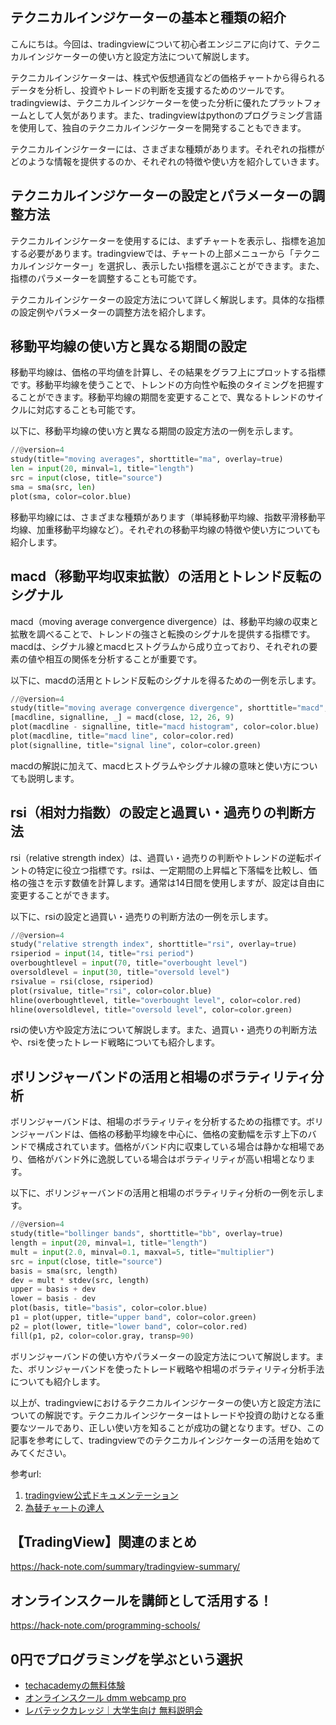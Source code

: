 <!--
title:   【tradingview】テクニカルインジケーターの使い方と設定方法
tags:    Python,TradingView,pine
id:      9d21cbcb0e5bf23a0e6c
private: false
-->


## テクニカルインジケーターの基本と種類の紹介

こんにちは。今回は、tradingviewについて初心者エンジニアに向けて、テクニカルインジケーターの使い方と設定方法について解説します。

テクニカルインジケーターは、株式や仮想通貨などの価格チャートから得られるデータを分析し、投資やトレードの判断を支援するためのツールです。tradingviewは、テクニカルインジケーターを使った分析に優れたプラットフォームとして人気があります。また、tradingviewはpythonのプログラミング言語を使用して、独自のテクニカルインジケーターを開発することもできます。

テクニカルインジケーターには、さまざまな種類があります。それぞれの指標がどのような情報を提供するのか、それぞれの特徴や使い方を紹介していきます。

## テクニカルインジケーターの設定とパラメーターの調整方法

テクニカルインジケーターを使用するには、まずチャートを表示し、指標を追加する必要があります。tradingviewでは、チャートの上部メニューから「テクニカルインジケーター」を選択し、表示したい指標を選ぶことができます。また、指標のパラメーターを調整することも可能です。

テクニカルインジケーターの設定方法について詳しく解説します。具体的な指標の設定例やパラメーターの調整方法を紹介します。

## 移動平均線の使い方と異なる期間の設定

移動平均線は、価格の平均値を計算し、その結果をグラフ上にプロットする指標です。移動平均線を使うことで、トレンドの方向性や転換のタイミングを把握することができます。移動平均線の期間を変更することで、異なるトレンドのサイクルに対応することも可能です。

以下に、移動平均線の使い方と異なる期間の設定方法の一例を示します。

```python
//@version=4
study(title="moving averages", shorttitle="ma", overlay=true)
len = input(20, minval=1, title="length")
src = input(close, title="source")
sma = sma(src, len)
plot(sma, color=color.blue)
```

移動平均線には、さまざまな種類があります（単純移動平均線、指数平滑移動平均線、加重移動平均線など）。それぞれの移動平均線の特徴や使い方についても紹介します。

## macd（移動平均収束拡散）の活用とトレンド反転のシグナル

macd（moving average convergence divergence）は、移動平均線の収束と拡散を調べることで、トレンドの強さと転換のシグナルを提供する指標です。macdは、シグナル線とmacdヒストグラムから成り立っており、それぞれの要素の値や相互の関係を分析することが重要です。

以下に、macdの活用とトレンド反転のシグナルを得るための一例を示します。

```python
//@version=4
study(title="moving average convergence divergence", shorttitle="macd", overlay=false)
[macdline, signalline, _] = macd(close, 12, 26, 9)
plot(macdline - signalline, title="macd histogram", color=color.blue)
plot(macdline, title="macd line", color=color.red)
plot(signalline, title="signal line", color=color.green)
```
macdの解説に加えて、macdヒストグラムやシグナル線の意味と使い方についても説明します。

## rsi（相対力指数）の設定と過買い・過売りの判断方法

rsi（relative strength index）は、過買い・過売りの判断やトレンドの逆転ポイントの特定に役立つ指標です。rsiは、一定期間の上昇幅と下落幅を比較し、価格の強さを示す数値を計算します。通常は14日間を使用しますが、設定は自由に変更することができます。

以下に、rsiの設定と過買い・過売りの判断方法の一例を示します。

```python
//@version=4
study("relative strength index", shorttitle="rsi", overlay=true)
rsiperiod = input(14, title="rsi period")
overboughtlevel = input(70, title="overbought level")
oversoldlevel = input(30, title="oversold level")
rsivalue = rsi(close, rsiperiod)
plot(rsivalue, title="rsi", color=color.blue)
hline(overboughtlevel, title="overbought level", color=color.red)
hline(oversoldlevel, title="oversold level", color=color.green)
```

rsiの使い方や設定方法について解説します。また、過買い・過売りの判断方法や、rsiを使ったトレード戦略についても紹介します。

## ボリンジャーバンドの活用と相場のボラティリティ分析

ボリンジャーバンドは、相場のボラティリティを分析するための指標です。ボリンジャーバンドは、価格の移動平均線を中心に、価格の変動幅を示す上下のバンドで構成されています。価格がバンド内に収束している場合は静かな相場であり、価格がバンド外に逸脱している場合はボラティリティが高い相場となります。

以下に、ボリンジャーバンドの活用と相場のボラティリティ分析の一例を示します。

```python
//@version=4
study(title="bollinger bands", shorttitle="bb", overlay=true)
length = input(20, minval=1, title="length")
mult = input(2.0, minval=0.1, maxval=5, title="multiplier")
src = input(close, title="source")
basis = sma(src, length)
dev = mult * stdev(src, length)
upper = basis + dev
lower = basis - dev
plot(basis, title="basis", color=color.blue)
p1 = plot(upper, title="upper band", color=color.green)
p2 = plot(lower, title="lower band", color=color.red)
fill(p1, p2, color=color.gray, transp=90)
```

ボリンジャーバンドの使い方やパラメーターの設定方法について解説します。また、ボリンジャーバンドを使ったトレード戦略や相場のボラティリティ分析手法についても紹介します。

以上が、tradingviewにおけるテクニカルインジケーターの使い方と設定方法についての解説です。テクニカルインジケーターはトレードや投資の助けとなる重要なツールであり、正しい使い方を知ることが成功の鍵となります。ぜひ、この記事を参考にして、tradingviewでのテクニカルインジケーターの活用を始めてみてください。

参考url:
1. [tradingview公式ドキュメンテーション](https://jp.tradingview.com/support/solutions/43000065650-%e3%83%86%e3%82%af%e3%83%8b%e3%82%ab%e3%83%ab-%e9%96%8b%e7%99%ba-%e8%a8%80%e8%aa%9e-pine-%e3%81%a8-type%e3%81%a8-tv%e7%b7%b4%e7%bf%92%e5%88%b8%e3%81%ab%e3%81%a4%e3%81%84%e3%81%a6/)
2. [為替チャートの達人](https://forexpedia.jp/%e3%83%86%e3%82%af%e3%83%8b%e3%82%ab%e3%83%ab%e3%82%a4%e3%83%b3%e3%82%b8%e3%82%b1%e3%83%bc%e3%82%bf%e3%83%bc/)



## 【TradingView】関連のまとめ
https://hack-note.com/summary/tradingview-summary/



## オンラインスクールを講師として活用する！
https://hack-note.com/programming-schools/



## 0円でプログラミングを学ぶという選択
- [techacademyの無料体験](//af.moshimo.com/af/c/click?a_id=2612475&amp;p_id=1555&amp;pc_id=2816&amp;pl_id=22706&amp;url=https%3a%2f%2ftechacademy.jp%2fhtmlcss-trial%3futm_source%3dmoshimo%26utm_medium%3daffiliate%26utm_campaign%3dtextad)
- [オンラインスクール dmm webcamp pro](//af.moshimo.com/af/c/click?a_id=2612482&amp;p_id=1363&amp;pc_id=2297&amp;pl_id=39999&amp;guid=on)
- [レバテックカレッジ｜大学生向け 無料説明会](//af.moshimo.com/af/c/click?a_id=4071793&p_id=3198&pc_id=7488&pl_id=41848)
